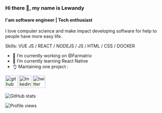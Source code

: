 ### Hi there 👋, my name is Lewandy
#### I'am software engineer | Tech enthusiast

I love computer science and make impact developing software for help to people have more easy life.

Skills: VUE JS / REACT / NODEJS / JS / HTML / CSS / DOCKER

- 🔭 I’m currently working on @Farmatrix 
- 🌱 I’m currently learning React Native
- 👌 Mantaining one project : <a href="https://github.com/itsalb3rt/agile-visitors"> 


[<img src='https://cdn.jsdelivr.net/npm/simple-icons@3.0.1/icons/github.svg' alt='github' height='40'>](https://github.com/lewandy)  [<img src='https://cdn.jsdelivr.net/npm/simple-icons@3.0.1/icons/linkedin.svg' alt='linkedin' height='40'>](https://www.linkedin.com/in/lewandy/)  [<img src='https://cdn.jsdelivr.net/npm/simple-icons@3.0.1/icons/twitter.svg' alt='twitter' height='40'>](https://twitter.com/lewandydilone)  

![GitHub stats](https://github-readme-stats.vercel.app/api?username=lewandy&show_icons=true)  

![Profile views](https://gpvc.arturio.dev/lewandy)  
